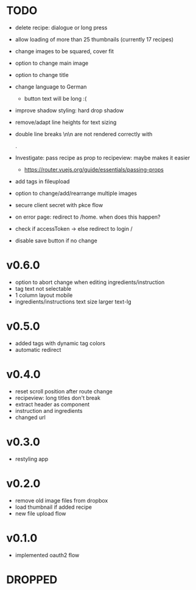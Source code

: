 # TODO
- delete recipe: dialogue or long press
- allow loading of more than 25 thumbnails (currently 17 recipes)

- change images to be squared, cover fit
- option to change main image
- option to change title
- change language to German
  - button text will be long :(
- improve shadow styling: hard drop shadow
- remove/adapt line heights for text sizing
- double line breaks \n\n are not rendered correctly with <p>.

- Investigate: pass recipe as prop to recipeview: maybe makes it easier
  - https://router.vuejs.org/guide/essentials/passing-props
- add tags in fileupload
- option to change/add/rearrange multiple images
- secure client secret with pkce flow
- on error page: redirect to /home. when does this happen?
- check if accessToken -> else redirect to login /

- disable save button if no change

# v0.6.0
- option to abort change when editing ingredients/instruction
- tag text not selectable
- 1 column layout mobile
- ingredients/instructions text size larger text-lg

# v0.5.0
- added tags with dynamic tag colors
- automatic redirect
# v0.4.0
- reset scroll position after route change
- recipeview: long titles don't break
- extract header as component
- instruction and ingredients
- changed url
# v0.3.0
- restyling app
# v0.2.0
- remove old image files from dropbox
- load thumbnail if added recipe
- new file upload flow
# v0.1.0
- implemented oauth2 flow

# DROPPED